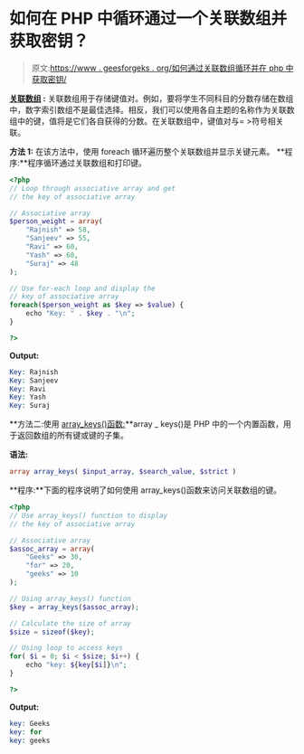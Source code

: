 # 如何在 PHP 中循环通过一个关联数组并获取密钥？

> 原文:[https://www . geesforgeks . org/如何通过关联数组循环并在 php 中获取密钥/](https://www.geeksforgeeks.org/how-to-loop-through-an-associative-array-and-get-the-key-in-php/)

**[关联数组](https://www.geeksforgeeks.org/associative-arrays-in-php/) :** 关联数组用于存储键值对。例如，要将学生不同科目的分数存储在数组中，数字索引数组不是最佳选择。相反，我们可以使用各自主题的名称作为关联数组中的键，值将是它们各自获得的分数。在关联数组中，键值对与= >符号相关联。

**方法 1:** 在该方法中，使用 foreach 循环遍历整个关联数组并显示关键元素。
**程序:**程序循环通过关联数组和打印键。

```php
<?php
// Loop through associative array and get
// the key of associative array

// Associative array
$person_weight = array(
    "Rajnish" => 58, 
    "Sanjeev" => 55, 
    "Ravi" => 60, 
    "Yash" => 60,
    "Suraj" => 48
); 

// Use for-each loop and display the
// key of associative array
foreach($person_weight as $key => $value) { 
    echo "Key: " . $key . "\n"; 
}

?>
```

**Output:**

```php
Key: Rajnish
Key: Sanjeev
Key: Ravi
Key: Yash
Key: Suraj

```

**方法二:使用 [array_keys()函数:](https://www.geeksforgeeks.org/php-array_keys-function/)**array _ keys()是 PHP 中的一个内置函数，用于返回数组的所有键或键的子集。

**语法:**

```php
array array_keys( $input_array, $search_value, $strict )
```

**程序:**下面的程序说明了如何使用 array_keys()函数来访问关联数组的键。

```php
<?php
// Use array_keys() function to display
// the key of associative array

// Associative array
$assoc_array = array(
    "Geeks" => 30,
    "for" => 20,
    "geeks" => 10
); 

// Using array_keys() function
$key = array_keys($assoc_array);

// Calculate the size of array
$size = sizeof($key);

// Using loop to access keys
for( $i = 0; $i < $size; $i++) {
    echo "key: ${key[$i]}\n";
}

?>
```

**Output:**

```php
key: Geeks
key: for
key: geeks

```
